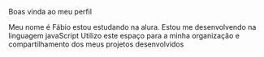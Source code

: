 Boas vinda ao meu perfil 

Meu nome é Fábio estou estudando na alura.
Estou me desenvolvendo na linguagem javaScript Utilizo este espaço para a minha organização e compartilhamento dos meus projetos desenvolvidos


